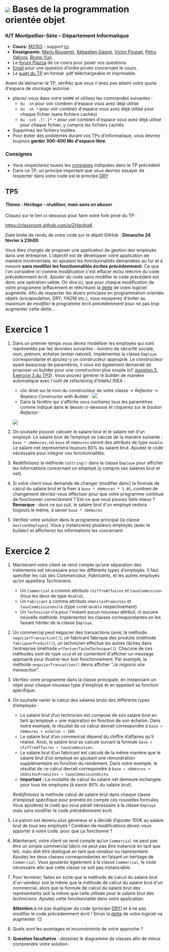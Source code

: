 # ![](ressources/logo.jpeg) Bases de la programmation orientée objet 

### IUT Montpellier-Sète – Département Informatique

* **Cours:** [M2103](http://cache.media.enseignementsup-recherche.gouv.fr/file/25/09/7/PPN_INFORMATIQUE_256097.pdf) - support [ici](https://github.com/IUTInfoMontp-M2103/Ressources)
* **Enseignants:** [Marin Bougeret](mailto:marin.bougeret@umontpellier.fr), [Sébastien Gagné](mailto:sebastien.gagne@umontpellier.fr), [Victor Poupet](mailto:victor.poupet@umontpellier.fr), [Petru Valicov](mailto:petru.valicov@umontpellier.fr), [Bruno Yun](mailto:bruno.yun@umontpellier.fr) 
* Le [forum Piazza](https://piazza.com/class/jpv7gf0lltk4kc) de ce cours pour poser vos questions
* [Email](mailto:petru.valicov@umontpellier.fr) pour une question d'ordre privée concernant le cours.
* Le [sujet du TP](http://pageperso.lif.univ-mrs.fr/~petru.valicov/Cours/M2103/TP5.pdf) en format .pdf téléchargeable et imprimable.

Avant de démarrer le TP, vérifiez que vous n'avez pas atteint votre quota d'espace de stockage autorisé :

* placez-vous dans votre `$HOME` et utilisez les commandes suivantes :
    * `du -sh` pour voir combien d'espace vous avez déjà utilisé
    * `du -sh *` pour voir combien d'espace vous avez déjà utilisé pour chaque fichier (sans fichiers cachés)
    * `du -sch .[!.]* *` pour voir combien d'espace vous avez déjà utilisé pour chaque fichier, y compris les fichiers cachés
* Supprimez les fichiers inutiles.
* Pour éviter des problèmes durant vos TPs d'informatique, vous devriez toujours **garder 300-400 Mo d'espace libre**.


### Consignes
- Vous respecterez toutes les [consignes](https://github.com/IUTInfoMontp-M2103/TP4#consignes) indiquées dans le TP précédent
- Dans ce TP, un principe important que vous devriez essayer de respecter dans votre code est le principe
[DRY](https://fr.wikipedia.org/wiki/Ne_vous_r%C3%A9p%C3%A9tez_pas)



## TP5
#### _Thème : Héritage - réutiliser, mais sans en abuser_

Cliquez sur le lien ci-dessous pour faire votre fork privé du TP :

https://classroom.github.com/a/ZHgcAjxK

Date limite de rendu de votre code sur le dépôt GitHub : **Dimanche 24 février à 23h00**

Vous êtes chargés de proposer une application de gestion des employés dans une entreprise.
L’objectif est de développer votre application de manière incrémentale, en ajoutant les fonctionnalités demandées au fur
et à mesure __sans modifier les fonctionnalités écrites précédemment__. Ce que l'on considère ici comme _modification_
c'est effacer et/ou réécrire du code précédemment écrit. _Ajouter_ du code sans modifier le code précédent est donc
une opération valide. On dira ici, que pour chaque modification de votre programme (effacement et réécriture) la
[dette](https://fr.wikipedia.org/wiki/Dette_technique) de votre logiciel augmente.
Afin de respecter les divers principes en programmation orientée objets (encapsulation, DRY, YAGNI etc.), vous essayerez
d'éviter au maximum de _modifier_ le programme écrit précédemment pour ne pas trop augmenter cette dette...

# Exercice 1

1. Dans un premier temps vous devez modéliser les employés qui sont représentés par les données suivantes : numéro de
   sécurité sociale, nom, prénom, échelon (entier naturel). Implémentez la classe `Employe`
   correspondante et ajoutez-y un constructeur approprié. Le constructeur ayant beaucoup de paramètres, il vous est également
    demandé de proposer un builder pour une construction plus souple (cf.
    [question 5, Exercice 3 du TP3](https://github.com/IUTInfoMontp-M2103/tp3#exercice-3-bonus)).
    Vous pouvez générer le builder de manière automatique avec l'outil de refactoring d'IntelliJ IDEA :
   * clic droit sur le nom du constructeur de votre classe &rightarrow; _Refactor_ &rightarrow;
   _Replace Constructor with Builder_ :
   ![](ressources/GenerationBuilder.png)
   * Dans la fenêtre qui s'affiche vous cocherez tous les paramètres comme indiqué dans le dessin ci-dessous et cliquerez
    sur le bouton _Refactor_ :
   
   ![](ressources/ParametresBuilder.png)

2. On souhaite pouvoir calculer le salaire brut et le salaire net d'un employé.  Le salaire brut de l’employé se calcule
 de la manière suivante : `base * nbHeures`, où `base` et `nbHeures` seront des attributs de type `double`.
 Le salaire net représentera toujours 80% du salaire brut. Ajoutez le code nécessaire pour intégrer ces fonctionnalités.
 
3. Redéfinissez la méthode `toString()` dans la classe `Employe` pour afficher les informations concernant un employé
(y compris ses salaires brut et net).
 
4. Si votre client vous demande de changer (modifier donc) la formule de calcul du salaire brut et la fixer à `base * nbHeures * 1.05`, combien de changement devriez-vous effectuer pour que votre programme continue de fonctionner correctement ? Est-ce que vous pouvez faire mieux ?
__Remarque__ : dans ce qui suit, le salaire brut d'un employé restera toujours le même, à savoir `base * nbHeures`
   
5. Vérifiez votre solution dans le programme principal (la classe `GestionEmployes`). Vous y instancierez plusieurs
employés (avec le builder) et afficherez les informations les concernant.


# Exercice 2

1. Maintenant votre client se rend compte qu’une séparation des traitements est nécessaire pour les différents types
d'employés. Il faut spécifier les cas des _Commerciaux_, _Fabricants_, et les autres employés qu’on appellera
_Techniciens_.
   * Un `Commercial` a comme attributs `chiffreAffaires` et `tauxCommission`  (tous les deux de type `double`).
   * Un `Fabricant` a comme attributs `nbUnitesProduites` et `tauxCommissionUnite` (type `int`et `double` respectivement).
   * Un `Technicien` n'a pour l'instant aucun nouveau attribut, ni aucune nouvelle méthode.
 Implémentez les classes correspondantes en les faisant hériter de la classe `Employe`.

2. Un commercial peut négocier des transactions (avec la méthode `negocierTransaction()`), un fabricant fabrique des
produits (méthode `fabriquerProduit()`), un technicien effectue les autres tâches dans l’entreprise
(méthode `effectuerTacheTechnique()`). Chacune de ces méthodes sont de type `void` et se contentent
d'afficher un message approprié pour illustrer leur bon fonctionnement. Par exemple, la méthode `negocierTransaction()`
devra afficher ”_Je négocie une transaction_”.

3. Vérifiez votre programme dans la classe principale, en instanciant un objet pour chaque nouveau type d'employé et en
appelant sa fonction spécifique. 

4. On souhaite varier le calcul des salaires bruts des différents types d’employés :
    * Le salaire brut d’un technicien est composé de son salaire brut en tant qu’employé + une majoration
    en fonction de son échelon. Dans notre exemple, le résultat de ce calcul devrait correspondre à 
    `base ∗ nbHeures + echelon ∗ 100`.
    * Le salaire brut d’un commercial dépend du chiffre d’affaires qu’il réalise. Ainsi, le salaire brut se calcule
    suivant la formule `base + chiffreAffaires ∗ tauxCommission`.
    * Le salaire brut d’un fabricant est calculé de la même manière que le salaire brut d’un employé en ajoutant une
    rémunération supplémentaire en fonction du rendement. Dans notre exemple, le résultat de ce calcul devrait
    correspondre à `base ∗ nbHeures + nbUnitesProduites ∗ tauxCommissionUnite`.
    * **Important :** La modalité de calcul du salaire net demeure inchangée pour tous les employés (à savoir 80% du
    salaire brut).
    
   _Redéfinissez_ la méthode calcul de salaire brut dans chaque classe d'employé spécifique pour prendre en compte
   ces nouvelles formules. Vous ajouterez le code qui vous paraît nécessaire à la classe `Employe` mais sans modifier
   le code précédemment écrit.

5. Le patron est devenu plus généreux et a décidé d’ajouter 100€ au salaire brut de tous ses employés ! Combien de
modifications devez-vous apporter à votre code, pour que ça fonctionne ?

6. Maintenant, votre client se rend compte qu’un `Commercial` ne peut pas être un simple commercial (donc ne peut pas être
instancié en tant que tel), mais doit être distingué en tant que _vendeur_ ou _représentant_.
Ajoutez les deux classes correspondantes en faisant un héritage de `Commercial`. Vous ajouterez également à la classe
`Commercial`, le code nécessaire afin que cette classe ne soit pas instanciable.

7. Pour terminer, faites en sorte que la méthode de calcul du salaire brut d'un vendeur soit la même que la méthode
de calcul du salaire brut d'un commercial, alors que la formule de calcul du salaire brut des représentants soit la même
que celle utilisée pour le salaire brut des _techniciens_. Ajoutez cette fonctionnalité dans votre application.

   **Attention** à ne pas dupliquer du code (principe [DRY](https://fr.wikipedia.org/wiki/Ne_vous_r%C3%A9p%C3%A9tez_pas))
   et à ne pas modifier le code précédemment écrit ! Sinon la [dette](https://fr.wikipedia.org/wiki/Dette_technique)
   de votre logiciel va augmenter. :smirk:

8. Quels sont les avantages et inconvénients de votre approche ?

8. **Question facultative** : dessinez le diagramme de classes afin de mieux comprendre votre solution.
